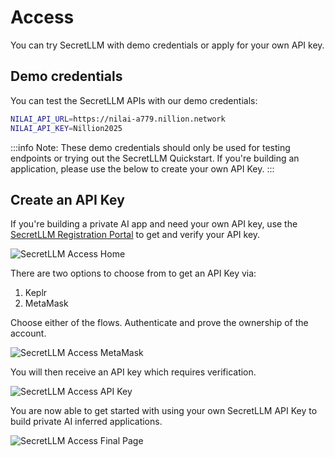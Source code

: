# Access

You can try SecretLLM with demo credentials or apply for your own API key.

## Demo credentials

You can test the SecretLLM APIs with our demo credentials:

```bash
NILAI_API_URL=https://nilai-a779.nillion.network
NILAI_API_KEY=Nillion2025
```

:::info
Note: These demo credentials should only be used for testing endpoints or trying out the SecretLLM Quickstart. If you're building an application, please use the below to create your own API Key.
:::

## Create an API Key

If you're building a private AI app and need your own API key, use the [SecretLLM Registration Portal](https://nillion.pub/nilai-registration-page/) to get and verify your API key.

![SecretLLM Access Home](/img/nilai_access_home.png)

There are two options to choose from to get an API Key via:

1. Keplr
2. MetaMask

Choose either of the flows. Authenticate and prove the ownership of the account.

![SecretLLM Access MetaMask](/img/nilai_access_metamask.png)

You will then receive an API key which requires verification.

![SecretLLM Access API Key](/img/nilai_access_apikey.png)

You are now able to get started with using your own SecretLLM API Key to build private AI inferred applications.

![SecretLLM Access Final Page](/img/nilai_access_finished.png)
